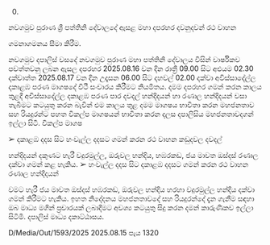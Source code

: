 0.

නවගමුව පුරාණ ශ්‍රී පත්තිනි දේවාලදේ ඇසළ මහා දපරහර දවනුදවන් රථ වාහන

ගමනාගමනය සීමා කිරීම.

නවගමුව දපාලිස් වසදේ නවගමුව පුරාණ මහා පත්තිනි දේවාලය විසින් වාර්ෂිකව පවත්තවනු ලබන ඇසල දපරහර 2025.08.16 වන දින රාත්‍රී 09.00 සිට අළුයම 02.30 දක්වාත්ත 2025.08.17 වන දින උදෑසන 06.00 සිට දහවල් 02.00 දක්වා අවිස්සාදේල්ල දකාළඹ පරණ මාගෂදේ වීථී සංචාරය කිරීමට නියමිතය. දමම දපරහර ගමන් කරන කාලය තුළදී අවිස්සාදේල්ල දකාළඹ පරණ පාර දවදල් හන්දිදයන් හා රණාල හන්දිදයන් වසා තැබීමට කටයුතු කරන බැවින් එම කාලය තුළ දමම මාගෂය භාවිතා කරන මහජනතාව සහ රියදුරන්ට පහත විකල්ප මාගෂයන් භාවිතා කරන දලස දපාලිසිය මහජනතාවදගන් ඉල්ලා සිටී. විකල්ප මාගෂ

➢ දකාළඹ දදස සිට හංවැල්ල දදසට ගමන් කරන රථ වාහන කඩුදවල දවදල්

හන්දිදයන් දකුණට හැරී වදුරමුල්ල, ඔරුවල හන්දිය, හඹරකඩ, ජය මාවත ඔස්දස් රණාල දක්වා ගමන් කළ හැකිය. ➢ හංවැල්ල දදස සිට දකාළඹ දදසට ගමන් කරන රථ වාහන රණාල හන්දිදයන්

වමට හැරී ජය මාවත ඔස්දස් හඹරකඩ, ඔරුවල හන්දිය හරහා වදුරමුල්ල හන්දිය දක්වා ගමන් කිරීමට හැකිය. ඉහත නිදේදනය මහජනතාවදේ සහ රියදුරන්දේ දැන ගැනීම සඳහා ඔබ මාධ්‍ය මගින් ප්‍රචාරයක් ලබාදීමට අවශ්‍ය කටයුතු සිදු කරන දමන් කාරුණිකව ඉල්ලා සිටිමි. දපාලිස් මාධ්‍ය දකාට්ඨාසය.

D/Media/Out/1593/2025 2025.08.15 පැය 1320